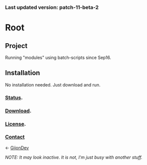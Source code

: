 ### Last updated version: patch-11-beta-2


# **Root**


## Project
Running "modules" using batch-scripts since Sep16. 


## Installation
No installation needed. Just download and run.


### [Status](http://www.github.com/gijondev/root/projects).

### [Download](http://www.github.com/GijonDev/Root/releases).

### [License](https://github.com/GijonDev/Root/blob/master/LICENSE.md).

### [Contact](http://www.twitter.com/GijonDev)

<- [GijonDev](http://gijondev.github.io)

*NOTE: It may look inactive. It is not, I'm just busy with another stuff.*
